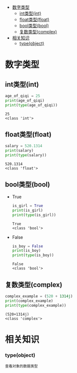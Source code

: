 - [数字类型](#数字类型)
  - [int类型(int)](#int类型int)
  - [float类型(float)](#float类型float)
  - [bool类型(bool)](#bool类型bool)
  - [复数类型(complex)](#复数类型complex)
- [相关知识](#相关知识)
    - [type(object)](#typeobject)

# 数字类型

## int类型(int)

```python
age_of_qiqi = 25
print(age_of_qiqi)
print(type(age_of_qiqi))
```

```
25
<class 'int'>

```

## float类型(float)

```python
salary = 520.1314
print(salary)
print(type(salary))
```

```
520.1314
<class 'float'>

```

## bool类型(bool)

* True

  ```python
  is_girl = True
  print(is_girl)
  print(type(is_girl))
  
  ```

  ```
  True
  <class 'bool'>
  
  ```

* False

  ```python
  is_boy = False
  print(is_boy)
  print(type(is_boy))
  ```

  ```
  False
  <class 'bool'>
  
  ```

## 复数类型(complex)

```python
complex_example = (520 + 1314j)
print(complex_example)
print(type(complex_example))
```

```
(520+1314j)
<class 'complex'>

```

# 相关知识

### type(object)

```
查看对象的数据类型
```


